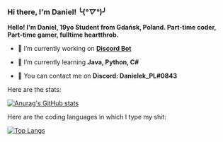 ### Hi there, I'm Daniel! ╰(*°▽°*)╯

**Hello! I'm Daniel, 19yo Student from Gdańsk, Poland. Part-time coder, Part-time gamer, fulltime heartthrob.**

- 🔭 I’m currently working on [**Discord Bot**](https://github.com/danielCodingGuy/DiscordBot)

- 🌱 I’m currently learning **Java, Python, C#**

- 📃 You can contact me on **Discord: Danielek_PL#0843**

Here are the stats:

[![Anurag's GitHub stats](https://github-readme-stats.vercel.app/api?username=danielCodingGuy)](https://github.com/anuraghazra/github-readme-stats)

Here are the coding languages in which I type my shit:

[![Top Langs](https://github-readme-stats.vercel.app/api/top-langs/?username=danielCodingGuy&layout=compact)](https://github.com/anuraghazra/github-readme-stats)
